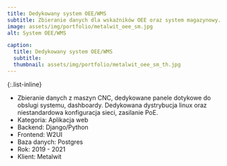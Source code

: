 ```yaml
---
title: Dedykowany system OEE/WMS
subtitle: Zbieranie danych dla wskaźników OEE oraz system magazynowy.
image: assets/img/portfolio/metalwit_oee_sm.jpg
alt: System OEE/WMS

caption:
  title: Dedykowany system OEE/WMS
  subtitle: 
  thumbnail: assets/img/portfolio/metalwit_oee_sm_th.jpg
---
```

{:.list-inline}
- Zbieranie danych z maszyn CNC, dedykowane panele dotykowe do obslugi systemu, dashboardy. Dedykowana dystrybucja linux oraz niestandardowa konfiguracja sieci, zasilanie PoE.
- Kategoria: Aplikacja web
- Backend: Django/Python
- Frontend: W2UI
- Baza danych: Postgres
- Rok: 2019 - 2021
- Klient: Metalwit
